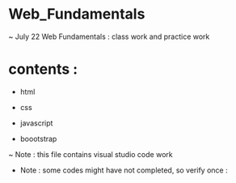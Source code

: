 # Web_Fundamentals

 ~ July 22 Web Fundamentals : class work and practice work


# contents :

- html 

- css 

- javascript

- boootstrap

~ Note : this file contains visual studio code work  

* Note : some codes might have not completed, so verify once :
